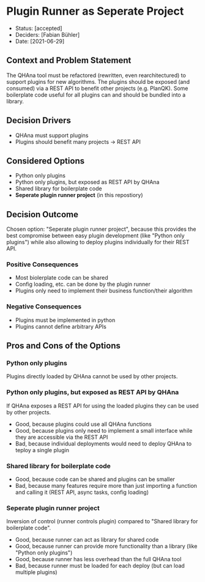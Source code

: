 # Plugin Runner as Seperate Project

<!-- Use number 3 for first actual ADR to be consistent with the numbering in the documentation. -->

* Status: [accepted]
* Deciders: [Fabian Bühler]
* Date: [2021-06-29]

## Context and Problem Statement

The QHAna tool must be refactored (rewritten, even rearchitectured) to support plugins for new algorithms.
The plugins should be exposed (and consumed) via a REST API to benefit other projects (e.g. PlanQK).
Some boilerplate code useful for all plugins can and should be bundled into a library.

## Decision Drivers

* QHAna must support plugins
* Plugins should benefit many projects -> REST API

## Considered Options

* Python only plugins
* Python only plugins, but exposed as REST API by QHAna
* Shared library for boilerplate code
* **Seperate plugin runner project** (in this repostiory)

## Decision Outcome

Chosen option: "Seperate plugin runner project", because this provides the best compromise between easy plugin development (like "Python only plugins") while also allowing to deploy plugins individually for their REST API.

### Positive Consequences

* Most biolerplate code can be shared
* Config loading, etc. can be done by the plugin runner
* Plugins only need to implement their business function/their algorithm

### Negative Consequences

* Plugins must be implemented in python
* Plugins cannot define arbitrary APIs

## Pros and Cons of the Options

### Python only plugins

Plugins directly loaded by QHAna cannot be used by other projects.

### Python only plugins, but exposed as REST API by QHAna

If QHAna exposes a REST API for using the loaded plugins they can be used by other projects.

* Good, because plugins could use all QHAna functions
* Good, because plugins only need to implement a small interface while they are accessible via the REST API
* Bad, because individual deployments would need to deploy QHAna to teploy a single plugin

### Shared library for boilerplate code

* Good, because code can be shared and plugins can be smaller
* Bad, because many features require more than just importing a function and calling it (REST API, async tasks, config loading)

### Seperate plugin runner project

Inversion of control (runner controls plugin) compared to "Shared library for boilerplate code".

* Good, because runner can act as library for shared code
* Good, because runner can provide more functionality than a library (like "Python only plugins")
* Good, because runner has less overhead than the full QHAna tool
* Bad, because runner must be loaded for each deploy (but can load multiple plugins)


<!-- markdownlint-disable-file MD013 -->
